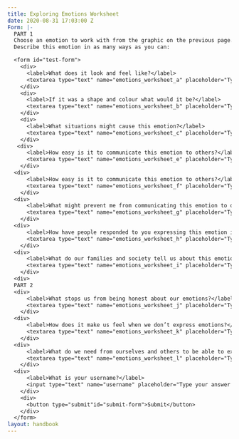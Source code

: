 ```yaml
---
title: Exploring Emotions Worksheet
date: 2020-08-31 17:03:00 Z
Form: |-
  PART 1
  Choose an emotion to work with from the graphic on the previous page.
  Describe this emotion in as many ways as you can:

  <form id="test-form">
    <div>
      <label>What does it look and feel like?</label>
      <textarea type="text" name="emotions_worksheet_a" placeholder="Type your answer here"/></textarea>
    </div>
    <div>
      <label>If it was a shape and colour what would it be?</label>
      <textarea type="text" name="emotions_worksheet_b" placeholder="Type your answer here"/></textarea>
    </div>
    <div>
      <label>What situations might cause this emotion?</label>
      <textarea type="text" name="emotions_worksheet_c" placeholder="Type your answer here"/></textarea>
    </div>
   <div>
      <label>How easy is it to communicate this emotion to others?</label>
      <textarea type="text" name="emotions_worksheet_e" placeholder="Type your answer here"/></textarea>
    </div>
  <div>
      <label>How easy is it to communicate this emotion to others?</label>
      <textarea type="text" name="emotions_worksheet_f" placeholder="Type your answer here"/></textarea>
    </div>
  <div>
      <label>What might prevent me from communicating this emotion to others?</label>
      <textarea type="text" name="emotions_worksheet_g" placeholder="Type your answer here"/></textarea>
    </div>
  <div>
      <label>How have people responded to you expressing this emotion in the past?</label>
      <textarea type="text" name="emotions_worksheet_h" placeholder="Type your answer here"/></textarea>
    </div>
  <div>
      <label>What do our families and society tell us about this emotion?</label>
      <textarea type="text" name="emotions_worksheet_i" placeholder="Type your answer here"/></textarea>
    </div>
  <div>
  PART 2
  <div>
      <label>What stops us from being honest about our emotions?</label>
      <textarea type="text" name="emotions_worksheet_j" placeholder="Type your answer here"/></textarea>
    </div>
  <div>
      <label>How does it make us feel when we don’t express emotions?</label>
      <textarea type="text" name="emotions_worksheet_k" placeholder="Type your answer here"/></textarea>
    </div>
  <div>
      <label>What do we need from ourselves and others to be able to express difficult emotions?</label>
      <textarea type="text" name="emotions_worksheet_l" placeholder="Type your answer here"/></textarea>
    </div>
  <div>
      <label>What is your username?</label>
      <input type="text" name="username" placeholder="Type your answer here"/></input>
    </div>
    <div>
      <button type="submit"id="submit-form">Submit</button>
    </div>
  </form>
layout: handbook
---
```


# 